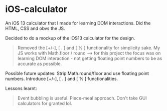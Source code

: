 # iOS-calculator

An iOS 13 calculator that I made for learning DOM interactions. Did the HTML, CSS and obvs the JS.

Decided to do a mockup of the iOS13 calculator for the design. 
   > Removed the [+/-], [ . ] and [ % ] functionality for simplicity sake. My JS works with Math.floor / round --> for this project the focus was on learning DOM interaction - not getting  floating point numbers to be as accurate as possible. 

Possible future updates: Strip Math.round/floor and use floating point numbers. Introduce [+/-], [ . ] and [ % ] functionalities.  
   
Lessons learnt: 
  > Event bubbling is useful.
  > Piece-meal approach. 
  > Don't take GUI calculators for granted lol.
 





